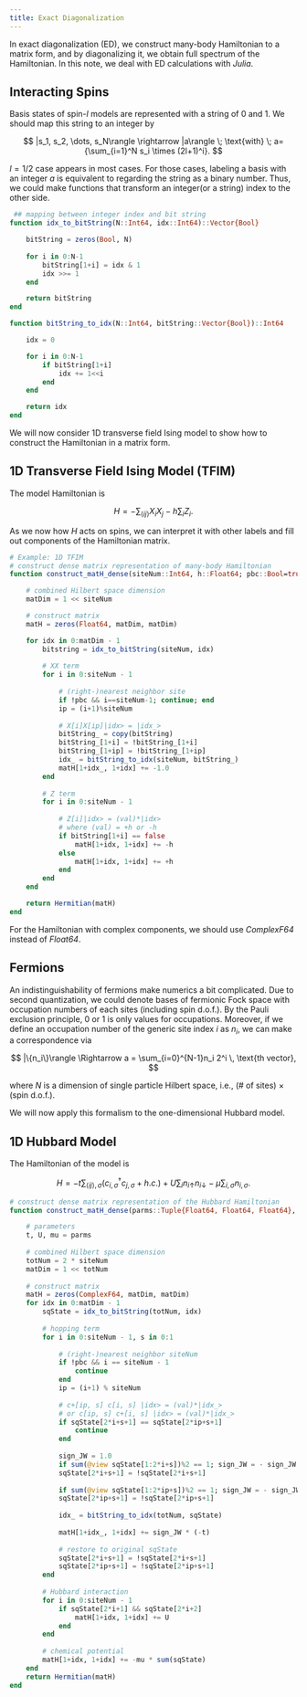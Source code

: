 ```yaml
---
title: Exact Diagonalization
---
```

In exact diagonalization (ED), we construct many-body Hamiltonian to a matrix form, and by diagonalizing it, we obtain full spectrum of the Hamiltonian. In this note, we deal with ED calculations with *Julia*. 
## Interacting Spins

Basis states of spin-$l$ models are represented with a string of 0 and 1. We should map this string to an integer by

$$
 |s_1, s_2, \dots, s_N\rangle \rightarrow |a\rangle \;
 \text{with} \; a={\sum_{i=1}^N s_i \times (2l+1)^i}.
$$

$l=1/2$ case appears in most cases. For those cases, labeling a basis with an integer $a$ is equivalent to regarding the string as a binary number. Thus, we could make functions that transform an integer(or a string) index to the other side.

```jl
 ## mapping between integer index and bit string
function idx_to_bitString(N::Int64, idx::Int64)::Vector{Bool}

	bitString = zeros(Bool, N)
	
	for i in 0:N-1
		bitString[1+i] = idx & 1
		idx >>= 1
	end

	return bitString
end

function bitString_to_idx(N::Int64, bitString::Vector{Bool})::Int64

	idx = 0

	for i in 0:N-1
		if bitString[1+i]
			idx += 1<<i
		end
	end

	return idx
end
```

We will now consider 1D transverse field Ising model to show how to construct the Hamiltonian in a matrix form.
## 1D Transverse Field Ising Model (TFIM)

The model Hamiltonian is

$$H = -{\sum_{\langle ij\rangle} X_iX_j} - h{\sum_{i}Z_i}.$$

As we now how $H$ acts on spins, we can interpret it with other labels and fill out components of the Hamiltonian matrix.

```jl
# Example: 1D TFIM
# construct dense matrix representation of many-body Hamiltonian
function construct_matH_dense(siteNum::Int64, h::Float64; pbc::Bool=true)::Hermitian{Matrix{Float64}}

	# combined Hilbert space dimension
	matDim = 1 << siteNum

	# construct matrix
	matH = zeros(Float64, matDim, matDim)

	for idx in 0:matDim - 1
		bitstring = idx_to_bitString(siteNum, idx)
		
		# XX term
		for i in 0:siteNum - 1
		
			# (right-)nearest neighbor site
			if !pbc && i==siteNum-1; continue; end
			ip = (i+1)%siteNum
			
			# X[i]X[ip]|idx> = |idx_>
			bitString_ = copy(bitString)
			bitString_[1+i] = !bitString_[1+i]
			bitString_[1+ip] = !bitString_[1+ip]
			idx_ = bitString_to_idx(siteNum, bitString_)
			matH[1+idx_, 1+idx] += -1.0
		end
		
		# Z term
		for i in 0:siteNum - 1
			
			# Z[i]|idx> = (val)*|idx>
			# where (val) = +h or -h
			if bitString[1+i] == false
				matH[1+idx, 1+idx] += -h
			else
				matH[1+idx, 1+idx] += +h
			end
		end
	end

	return Hermitian(matH)
end
```

For the Hamiltonian with complex components, we should use *ComplexF64* instead of *Float64*.

## Fermions

An indistinguishability of fermions make numerics a bit complicated. Due to second quantization, we could denote bases of fermionic Fock space with occupation numbers of each sites (including spin d.o.f.). By the Pauli exclusion principle, 0 or 1 is only values for occupations. Moreover, if we define an occupation number of the generic site index $i$ as $n_i$, we can make a correspondence via

$$
|\{n_i\}\rangle \Rightarrow a = \sum_{i=0}^{N-1}n_i 2^i \, \text{th vector},
$$

where $N$ is a dimension of single particle Hilbert space, i.e., (# of sites) $\times$ (spin d.o.f.).

We will now apply this formalism to the one-dimensional Hubbard model.

## 1D Hubbard Model

The Hamiltonian of the model is

$$
H = -t\sum_{\langle i j \rangle, \sigma} \left( c_{i, \sigma}^\dagger c_{j, \sigma} + h.c. \right) + U \sum_i n_{i\uparrow} n_{i\downarrow} - \mu \sum_{i, \sigma} n_{i, \sigma}.
$$

```jl
# construct dense matrix representation of the Hubbard Hamiltonian
function construct_matH_dense(parms::Tuple{Float64, Float64, Float64}, siteNum::Int64 ; pbc::Bool= false)::Hermitian{ComplexF64, Matrix{ComplexF64}}

	# parameters
	t, U, mu = parms
	
	# combined Hilbert space dimension
	totNum = 2 * siteNum
	matDim = 1 << totNum
	
	# construct matrix
	matH = zeros(ComplexF64, matDim, matDim)
	for idx in 0:matDim - 1
		sqState = idx_to_bitString(totNum, idx)
	  
		# hopping term
		for i in 0:siteNum - 1, s in 0:1
			
			# (right-)nearest neighbor siteNum
			if !pbc && i == siteNum - 1
				continue
			end
			ip = (i+1) % siteNum
				
			# c+[ip, s] c[i, s] |idx> = (val)*|idx_>
			# or c[ip, s] c+[i, s] |idx> = (val)*|idx_>
			if sqState[2*i+s+1] == sqState[2*ip+s+1]
				continue
			end
			
			sign_JW = 1.0
			if sum(@view sqState[1:2*i+s])%2 == 1; sign_JW = - sign_JW; end
			sqState[2*i+s+1] = !sqState[2*i+s+1]
			
			if sum(@view sqState[1:2*ip+s])%2 == 1; sign_JW = - sign_JW; end
			sqState[2*ip+s+1] = !sqState[2*ip+s+1]
			
			idx_ = bitString_to_idx(totNum, sqState)
			
			matH[1+idx_, 1+idx] += sign_JW * (-t)
			
			# restore to original sqState
			sqState[2*i+s+1] = !sqState[2*i+s+1]
			sqState[2*ip+s+1] = !sqState[2*ip+s+1]
		end
		
		# Hubbard interaction
		for i in 0:siteNum - 1
			if sqState[2*i+1] && sqState[2*i+2]
				matH[1+idx, 1+idx] += U
			end
		end
		
		# chemical potential
		matH[1+idx, 1+idx] += -mu * sum(sqState)
	end
	return Hermitian(matH)
end
```